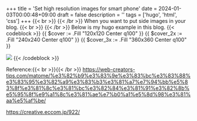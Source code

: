 +++
title = 'Set high resolution images for smart phone'
date = 2024-01-03T00:00:48+09:00
draft = false
description = ''
tags = ['hugo', 'html', 'css']
+++
{{< br >}}
{{< /br >}}
When you want to put side images in your blog.
{{< br >}}
{{< /br >}}
Below is my hugo example in this blog.
{{< codeblock >}}
{{ $cover := .Fill "120x120 Center q100" }}
{{ $cover_2x := .Fill "240x240 Center q100" }}
{{ $cover_3x := .Fill "360x360 Center q100" }}

<img srcset="{{ $cover_2x.Permalink }} 2x, {{ $cover_3x.Permalink }} 3x" src="{{ $cover.Permalink }}">
{{< /codeblock >}}


Reference:{{< br >}}{{< /br >}}
https://web-creators-tips.com/matome/%e3%82%b9%e3%83%9e%e3%83%bc%e3%83%88%e3%83%95%e3%82%a9%e3%83%b3%e3%81%a7%e7%94%bb%e5%83%8f%e3%81%8c%e3%81%bc%e3%82%84%e3%81%91%e3%82%8b%e5%95%8f%e9%a1%8c%e3%81%ae%e7%b0%a1%e5%8d%98%e3%81%aa%e5%af%be/

https://creative.eccom.jp/922/
